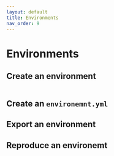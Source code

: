 ```yaml
---
layout: default
title: Environments
nav_order: 9
---
```



# Environments

## Create an environment

```
```

## Create an `environemnt.yml`

## Export an environment

## Reproduce an environemt


